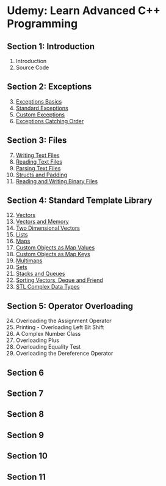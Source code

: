 # Udemy: Learn Advanced C++ Programming

## Section 1: Introduction

1. Introduction
2. Source Code

## Section 2: Exceptions

3. [Exceptions Basics](./BasicExceptions/main.cpp)
4. [Standard Exceptions](./StandardExceptions/main.cpp)
5. [Custom Exceptions](./CustomExceptions/main.cpp)
6. [Exceptions Catching Order](./CatchingSubclassExceptions/main.cpp)

## Section 3: Files

7. [Writing Text Files](./WritingTextFiles/main.cpp)
8. [Reading Text Files](./ReadingTextFiles/main.cpp)
9. [Parsing Text Files](./ParsingTextinFiles/main.cpp)
10. [Structs and Padding](./StructandPadding/main.cpp)
11. [Reading and Writing Binary Files](./BinaryFiles/main.cpp)

## Section 4: Standard Template Library

12. [Vectors](./Vectors)
13. [Vectors and Memory](./VectorsandMemory)
14. [Two Dimensional Vectors](./TwoDimensionalVectors)
15. [Lists](./Lists)
16. [Maps](./Maps)
17. [Custom Objects as Map Values](./CustomObjectsasMapValues)
18. [Custom Objects as Map Keys](./CustomObjectsasMapKeys)
19. [Multimaps](./Multimaps)
20. [Sets](./Sets)
21. [Stacks and Queues](./StackandQueue)
22. [Sorting Vectors, Deque and Friend](./SortingVectors)
23. [STL Complex Data Types](./STLComplexDataTypes)

## Section 5: Operator Overloading

24. Overloading the Assignment Operator
25. Printing - Overloading Left Bit Shift
26. A Complex Number Class
27. Overloading Plus
28. Overloading Equality Test
29. Overloading the Dereference Operator

## Section 6


## Section 7


## Section 8


## Section 9


## Section 10


## Section 11
